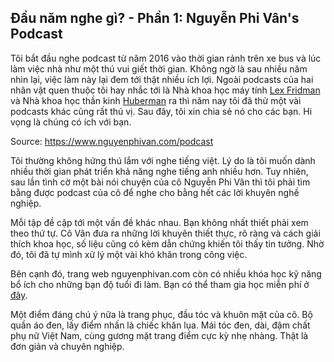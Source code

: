 ## Đầu năm nghe gì? - Phần 1: Nguyễn Phi Vân's Podcast

Tôi bắt đầu nghe podcast từ năm 2016 vào thời gian rảnh trên xe bus và lúc làm việc nhà như một thú vui giết thời gian. Không ngờ là sau nhiều năm nhìn lại, việc làm này lại đem tới thật nhiều ích lợi. Ngoài podcasts của hai nhân vật quen thuộc tôi hay nhắc tới là Nhà khoa học máy tính [Lex Fridman](https://lexfridman.com/podcast/) và Nhà khoa học thần kinh [Huberman](https://hubermanlab.com/) ra thì năm nay tôi đã thử một vài podcasts khác cũng rất thú vị. Sau đây, tôi xin chia sẻ nó cho các bạn. Hi vọng là chúng có ích với bạn.

Source: https://www.nguyenphivan.com/podcast

Tôi thường không hứng thú lắm với nghe tiếng việt. Lý do là tôi muốn dành nhiều thời gian phát triển khả năng nghe tiếng anh nhiều hơn. Tuy nhiên, sau lần tình cờ một bài nói chuyện của cô Nguyễn Phi Vân thì tôi phải tìm bằng được podcast của cô để nghe cho bằng hết các lời khuyên nghề nghiệp. 

Mỗi tập đề cập tới một vấn đề khác nhau. Bạn không nhất thiết phải xem theo thứ tự. Cô Vân đưa ra những lời khuyên thiết thực, rõ ràng và cách giải thích khoa học, số liệu cũng có kèm dẫn chứng khiến tôi thấy tin tưởng. Nhờ đó, tôi đã tự mình xử lý một vài khó khăn trong công việc.

Bên cạnh đó, trang web nguyenphivan.com còn có nhiều khóa học kỹ năng bổ ích cho những bạn độ tuổi đi làm. Bạn có thể tham gia học miễn phí ở [đây](https://www.nguyenphivan.com/lnd-center).

Một điểm đáng chú ý nữa là trang phục, đầu tóc và khuôn mặt của cô. Bộ quần áo đen, lấy điểm nhấn là chiếc khăn lụa. Mái tóc đen, dài, đậm chất phụ nữ Việt Nam, cùng gương mặt trang điểm cực kỳ nhẹ nhàng. Thật là đơn giản và chuyên nghiệp.